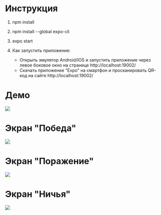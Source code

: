 # Инструкция

1. npm install
2. npm install --global expo-cli
3. expo start
4. Как запустить приложение:

   - Открыть эмулятор Android/IOS и запустить приложение через левое боковое
     окно на странице http://localhost:19002/
   - Скачать приложение "Expo" на смартфон и просканировать QR-код на сайте
     http://localhost:19002/

# Демо

![](assets/demo.gif)

# Экран "Победа"

![](assets/win.png)

# Экран "Поражение"

![](assets/loss.png)

# Экран "Ничья"

![](assets/draw.png)
